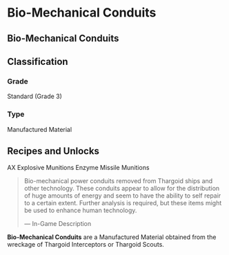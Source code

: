 # Bio-Mechanical Conduits
##  Bio-Mechanical Conduits

		

## Classification

### Grade

Standard (Grade 3)

### Type

Manufactured Material

## Recipes and Unlocks

AX Explosive Munitions
 Enzyme Missile Munitions

> 
> 
> Bio-mechanical power conduits removed from Thargoid ships and other technology. These conduits appear to allow for the distribution of huge amounts of energy and seem to have the ability to self repair to a certain extent. Further analysis is required, but these items might be used to enhance human technology.
> 
> 
> — In-Game Description
> 

**Bio-Mechanical Conduits** are a Manufactured Material obtained from the wreckage of Thargoid Interceptors or Thargoid Scouts.